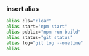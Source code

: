 ### insert alias

```bash
alias cls="clear"
alias start="npm start"
alias public="npm run build"
alias status="git status"
alias log="git log --oneline"
alias
```